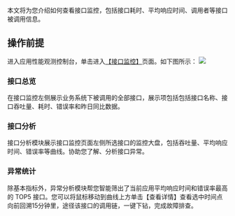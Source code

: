 本文将为您介绍如何查看接口监控，包括接口耗时、平均响应时间、调用者等接口被调用信息。

## 操作前提
进入应用性能观测控制台，单击进入[【接口监控】](https://console.cloud.tencent.com/apm/monitor/interface)页面。如下图所示：
![](https://main.qcloudimg.com/raw/54231ddf9ef60557662841a9a7c98932.png)

### 接口总览
在接口监控左侧展示业务系统下被调用的全部接口，展示项包括包括接口名称、接口吞吐量、耗时、错误率和昨日同比数据。

### 接口分析
接口分析模块展示接口监控页面左侧所选接口的监控大盘，包括吞吐量、平均响应时间、错误率等曲线。协助您了解、分析接口异常。

### 异常统计
除基本指标外，异常分析模块帮您智能筛出了当前应用平均响应时间和错误率最高的 TOP5 接口。您可以将鼠标移动到曲线上方单击【查看详情】查看选中时间点向前回溯15分钟里，途径该接口的调用链，一键下钻，完成故障排查。
